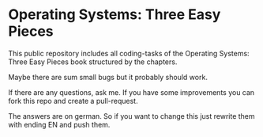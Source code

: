 # Operating Systems: Three Easy Pieces

This public repository includes all coding-tasks of the Operating Systems: Three Easy Pieces book structured by the chapters.

Maybe there are sum small bugs but it probably should work.

If there are any questions, ask me. If you have some improvements you can fork this repo and create a pull-request.

The answers are on german. So if you want to change this just rewrite them with ending EN and push them.